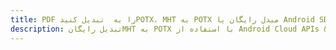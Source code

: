 ---title: PDF را به  تبدیل کنیدPOTX، MHT به POTX مبدل رایگان یا Android SDKdescription: تبدیل رایگانMHT به POTX با استفاده از Android Cloud APIs & SDK همچنین اسناد PDF را در Cloud ایجاد، ویرایش و رندر کنید.---